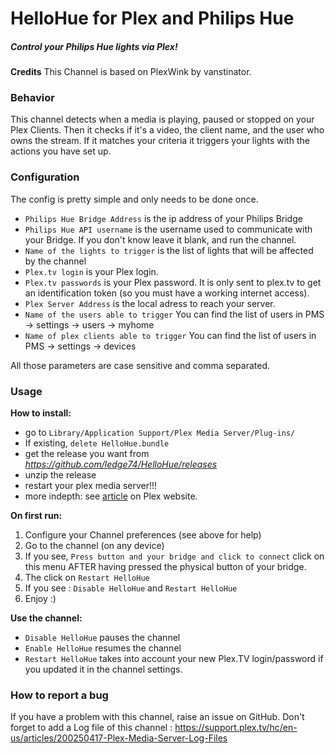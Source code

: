 HelloHue for Plex and Philips Hue
=================

##### Control your Philips Hue lights via Plex!

**Credits**
This Channel is based on PlexWink by vanstinator.

### Behavior

This channel detects when a media is playing, paused or stopped on your Plex Clients. Then it checks if it's a video, the client name, and the user who owns the stream. If it matches your criteria it triggers your lights with the actions you have set up.

### Configuration

The config is pretty simple and only needs to be done once.

* ```Philips Hue Bridge Address``` is the ip address of your Philips Bridge
* ```Philips Hue API username``` is the username used to communicate with your Bridge. If you don't know leave it blank, and run the channel.
* ```Name of the lights to trigger``` is the list of lights that will be affected by the channel
* ```Plex.tv login``` is your Plex login.
* ```Plex.tv passwords``` is your Plex password. It is only sent to plex.tv to get an identification token (so you must have a working internet access).
* ```Plex Server Address``` is the local adress to reach your server.
* ```Name of the users able to trigger``` You can find the list of users in PMS -> settings -> users -> myhome
* ```Name of plex clients able to trigger``` You can find the list of users in PMS -> settings -> devices

All those parameters are case sensitive and comma separated.

### Usage

**How to install:**
* go to ```Library/Application Support/Plex Media Server/Plug-ins/```
* If existing, ``delete HelloHue.bundle``
* get the release you want from *https://github.com/ledge74/HelloHue/releases*
* unzip the release
* restart your plex media server!!!
* more indepth: see [article](https://support.plex.tv/hc/en-us/articles/201187656-How-do-I-manually-install-a-channel-) on Plex website. 

**On first run:**

1. Configure your Channel preferences (see above for help)
2. Go to the channel (on any device)
3. If you see, ```Press button and your bridge and click to connect``` click on this menu AFTER having pressed the physical button of your bridge.
4. The click on ```Restart HelloHue```
5. If you see : ```Disable HelloHue``` and ```Restart HelloHue```
6. Enjoy :)

**Use the channel:**

* ```Disable HelloHue``` pauses the channel
* ```Enable HelloHue``` resumes the channel
* ```Restart HelloHue``` takes into account your new Plex.TV login/password if you updated it in the channel settings.

### How to report a bug

If you have a problem with this channel, raise an issue on GitHub. Don't forget to add a Log file of this channel : https://support.plex.tv/hc/en-us/articles/200250417-Plex-Media-Server-Log-Files